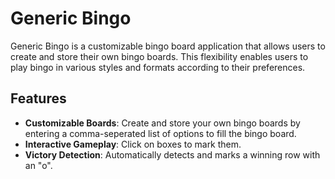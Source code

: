 # Generic Bingo

Generic Bingo is a customizable bingo board application that allows users to create and store their own bingo boards. This flexibility enables users to play bingo in various styles and formats according to their preferences.

## Features

- **Customizable Boards**: Create and store your own bingo boards by entering a comma-seperated list of options to fill the bingo board.
- **Interactive Gameplay**: Click on boxes to mark them.
- **Victory Detection**: Automatically detects and marks a winning row with an "o".
